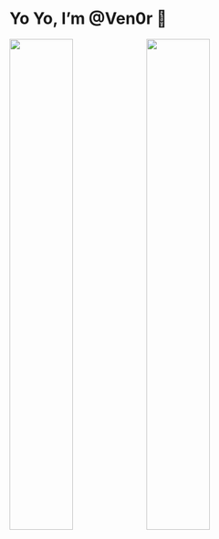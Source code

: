 # Yo Yo, I’m @Ven0r 👋

<img align="left" width="47%" src="https://github-readme-stats.vercel.app/api?username=ven0r&count_private=true&show_icons=true&theme=merko"/>

<img align="left" width="47%" src="https://github-readme-stats.vercel.app/api/top-langs/?username=ven0r&layout=compact"/>

<!---
Ven0r/Ven0r is a ✨ special ✨ repository because its `README.md` (this file) appears on your GitHub profile.
You can click the Preview link to take a look at your changes.
--->
